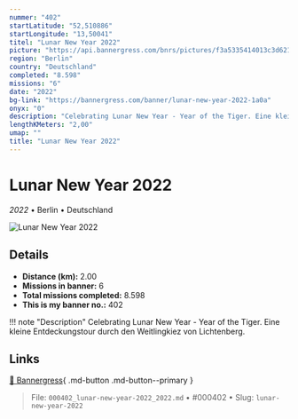 ```yaml
---
nummer: "402"
startLatitude: "52,510886"
startLongitude: "13,50041"
titel: "Lunar New Year 2022"
picture: "https://api.bannergress.com/bnrs/pictures/f3a5335414013c3d6216920860508c71"
region: "Berlin"
country: "Deutschland"
completed: "8.598"
missions: "6"
date: "2022"
bg-link: "https://bannergress.com/banner/lunar-new-year-2022-1a0a"
onyx: "0"
description: "Celebrating Lunar New Year - Year of the Tiger. Eine kleine Entdeckungstour durch den Weitlingkiez von Lichtenberg."
lengthKMeters: "2,00"
umap: ""
title: "Lunar New Year 2022"
---
```

# Lunar New Year 2022

*2022* • Berlin • Deutschland

![Lunar New Year 2022](https://api.bannergress.com/bnrs/pictures/f3a5335414013c3d6216920860508c71)

## Details
- **Distance (km):** 2.00
- **Missions in banner:** 6
- **Total missions completed:** 8.598
- **This is my banner no.:** 402


!!! note "Description"
    Celebrating Lunar New Year - Year of the Tiger. Eine kleine Entdeckungstour durch den Weitlingkiez von Lichtenberg.



## Links
[🔗 Bannergress](https://bannergress.com/banner/lunar-new-year-2022-1a0a){ .md-button .md-button--primary }



> File: `000402_lunar-new-year-2022_2022.md` • #000402 • Slug: `lunar-new-year-2022`
